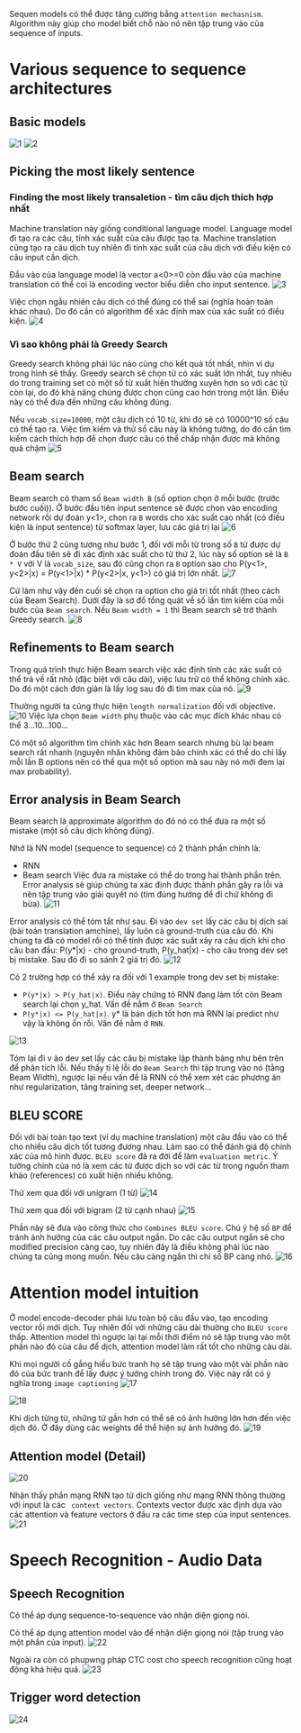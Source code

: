 Sequen models có thể được tăng cường bằng `attention mechasnism`. Algorithm này giúp cho model biết chỗ nào nó nên tập trung vào của sequence of inputs.

# Various sequence to sequence architectures
## Basic models
![1](images/AttentionMechanism/1.png)
![2](images/AttentionMechanism/2.png)

## Picking the most likely sentence
### Finding the most likely transaletion - tìm câu dịch thích hợp nhất

Machine translation này giống conditional language model. Language model đi tạo ra các câu, tính xác suất của câu được tạo ta. Machine translation cũng tạo ra câu dịch tuy nhiên đi tính xác suất của câu dịch với điều kiện có câu input cần dịch. 

Đầu vào của language model là vector a<0>=0 còn đầu vào của machine translation có thể coi là encoding vector biểu diễn cho input sentence.
![3](images/AttentionMechanism/3.png)

Việc chọn ngẫu nhiên câu dịch có thể đúng có thể sai (nghĩa hoàn toàn khác nhau). Do đó cần có algorithm để xác định max của xác suất có điều kiện.
![4](images/AttentionMechanism/4.png)

### Vì sao không phải là Greedy Search

Greedy search không phải lúc nào cũng cho kết quả tốt nhất, nhìn ví dụ trong hình sẽ thấy. Greedy search sẽ chọn từ có xác suất lớn nhất, tuy nhiêu do trong training set có một số từ xuất hiện thường xuyên hơn so với các từ còn lại, do đó khả năng chúng được chọn cũng cao hơn trong một lần. Điều này có thể đưa đến những câu không đúng.

Nếu `vocab_size=10000`, một câu dịch có 10 từ, khi đó sẽ có 10000^10 số câu có thể tạo ra. Việc tìm kiếm và thử số câu này là không tưởng, do đó cần tìm kiếm cách thích hợp để chọn được câu có thể chấp nhận được mà không quá chậm
![5](images/AttentionMechanism/5.png)

## Beam search
Beam search có tham số `Beam width B` (số option chọn ở mỗi bước (trước bước cuối)). Ở bước đầu tiên input sentence sẽ được chon vào encoding network rồi dự đoán y<1>, chọn ra `B` words cho xác suất cao nhất (có điều kiện là input sentence) từ softmax layer, lưu các giá trị lại
![6](images/AttentionMechanism/6.png)

Ở bước thứ 2 cũng tương như bước 1, đối với mỗi từ trong số `B` từ được dự đoán đầu tiên sẽ đi xác định xác suất cho từ thứ 2, lúc này số option sẽ là `B * V` với V là `vocab_size`, sau đó cũng chọn ra `B` option sao cho P(y<1>, y<2>|x) = P(y<1>|x) * P(y<2>|x, y<1>) có giá trị lớn nhất.
![7](images/AttentionMechanism/7.png)

Cứ làm như vậy đến cuối sẽ chọn ra option cho giá trị tốt nhất (theo cách của Beam Search).
Dưới đây là sơ đồ tổng quát về số lần tìm kiếm của mỗi bước của `Beam search`. Nếu `Beam width = 1` thì Beam search sẽ trở thành Greedy search.
![8](images/AttentionMechanism/8.png)

## Refinements to Beam search
Trong quá trình thực hiện Beam search việc xác định tính các xác suất có thể trả về rất nhỏ (đặc biệt với câu dài), việc lưu trữ có thể không chính xác. Do đó một cách đơn giản là lấy log sau đó đi tìm max của nó.
![9](images/AttentionMechanism/9.png)

Thường người ta cũng thực hiện `length normalization` đối với objective.
![10](images/AttentionMechanism/10.png)
Việc lựa chọn `Beam width` phụ thuộc vào các mục đích khác nhau có thể 3...10...100...

Có một sô algorithm tìm chính xác hơn Beam search nhưng bù lại beam search rất nhanh (nguyên nhân không đảm bảo chính xác có thể do chỉ lấy mỗi lần B options nên có thể qua một số option mà sau này nó mới đem lại max probability).

## Error analysis in Beam Search

Beam search là approximate algorithm do đó nó có thể đưa ra một số mistake (một số câu dịch không đúng).

Nhớ là NN model (sequence to sequence) có 2 thành phần chính là:
- RNN
- Beam search
Việc đưa ra mistake có thể do trong hai thành phần trên. Error analysis sẽ giúp chúng ta xác định được thành phần gây ra lỗi và nên tập trung vào giải quyết nó (tìm đúng hướng để đi chứ không đi bừa).
![11](images/AttentionMechanism/11.png)

Error analysis có thể tóm tắt như sau. Đi vào `dev set` lấy các câu bị dịch sai (bài toán translation amchine), lấy luôn cả ground-truth của câu đó. Khi chúng ta đã có model rồi có thể tính được xác suất xảy ra câu dịch khi cho câu ban đầu: P(y*|x) - cho ground-truth, P(y_hat|x) - cho câu trong dev set bị mistake. Sau đó đi so sánh 2 giá trị đó.
![12](images/AttentionMechanism/12.png)

Có 2 trường hợp có thể xảy ra đối với 1 example trong dev set bị mistake:
-  `P(y*|x) > P(y_hat|x)`. Điều này chứng tỏ RNN đang làm tốt còn Beam search lại chọn y_hat. Vấn đề nằm ở `Beam Search`
- `P(y*|x) <= P(y_hat|x)`. y* là bản dịch tốt hơn mà RNN lại predict như vậy là không ổn rồi. Vấn đề nằm ở `RNN`.

![13](images/AttentionMechanism/13.png)

Tóm lại đi v ào dev set lấy các câu bị mistake lập thành bảng như bên trên để phân tích lỗi. Nếu thấy tỉ lệ lỗi do `Beam Search` thì tập trung vào nó (tằng Beam Width), ngược lại nếu vấn đề là RNN có thể xem xét các phương án như regularization, tăng training set, deeper network...


## BLEU SCORE

Đối với bài toán tạo text (ví dụ machine translation) một câu đầu vào có thể cho nhiều câu dịch tốt tương đương nhau. Làm sao có thể đánh giá độ chính xác của mô hình được. `BLEU score` đã ra đời để làm `evaluation metric`. Ý tưởng chính của nó là xem các từ được dịch so với các từ trong nguồn tham khảo (references) có xuất hiện nhiều không.

Thử xem qua đối với unigram (1 từ)
![14](images/AttentionMechanism/14.png)

Thử xem qua đối với bigram (2 từ cạnh nhau)
![15](images/AttentionMechanism/15.png)

Phần này sẽ đưa vào công thức cho `Combines BLEU score`. Chú ý hệ số `BP` để tránh ảnh hưởng của các câu output ngắn. Do các câu output ngắn sẽ cho modified precision càng cao, tuy nhiên đây là điều không phải lúc nào chúng ta cũng mong muốn. Nếu câu càng ngắn thì chỉ số BP càng nhỏ.
![16](images/AttentionMechanism/16.png)

# Attention model intuition

Ở model encode-decoder phải lưu toàn bộ câu đầu vào, tạo encoding vector rồi mới dịch. Tuy nhiên đối với những câu dài thường cho `BLEU score` thấp. Attention model thì ngược lại tại mỗi thời điểm nó sẽ tập trung vào một phần nào đó của câu để dịch, attention model làm rất tốt cho những câu dài.

Khi mọi người cố gắng hiểu bức tranh họ sẽ tập trung vào một vài phần nào đó của bức tranh để lấy được ý tưởng chính trong đó. Việc này rất có ý nghĩa trong `image captioning`
![17](images/AttentionMechanism/16.png)

![18](images/AttentionMechanism/19.png)

Khi dịch từng từ, những từ gần hơn có thể sẽ có ảnh hưởng lớn hơn đến việc dịch đó. Ở đây dùng các weights để thể hiện sự ảnh hưởng đó.
![19](images/AttentionMechanism/19.png)

## Attention model (Detail)

![20](images/AttentionMechanism/20.png)

Nhận thấy phần mạng RNN tạo từ dịch giống như mạng RNN thông thường với input là các ` context vectors`. Contexts vector được xác định dựa vào các attention và feature vectors ở đầu ra các time step của input sentences.
![21](images/AttentionMechanism/21.png)

# Speech Recognition - Audio Data
## Speech Recognition
Có thể áp dụng sequence-to-sequence vào nhận diện giọng nói.

Có thể áp dụng attention model vào để nhận diện giọng nói (tập trung vào một phần của input).
![22](images/AttentionMechanism/22.png)

Ngoài ra còn có phupwng pháp CTC cost cho speech recognition cũng hoạt động khá hiệu quả.
![23](images/AttentionMechanism/23.png)

## Trigger word detection
![24](images/AttentionMechanism/24.png)
